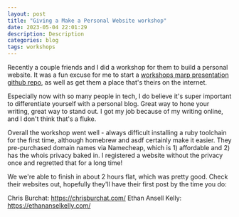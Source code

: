 ```yaml
---
layout: post
title: "Giving a Make a Personal Website workshop"
date: 2023-05-04 22:01:29
description: Description
categories: blog
tags: workshops
---
```


Recently a couple friends and I did a workshop for them to build a personal website.  It was a fun excuse for me to start a [workshops marp presentation github repo](https://github.com/cpaika/workshops), as well as get them a place that's theirs on the internet.

Especially now with so many people in tech, I do believe it's super important to differentiate yourself with a personal blog.  Great way to hone your writing, great way to stand out.  I got my job because of my writing online, and I don't think that's a fluke.

Overall the workshop went well - always difficult installing a ruby toolchain for the first time, although homebrew and asdf certainly make it easier.  They pre-purchased domain names via Namecheap, which is 1) affordable and 2) has the whois privacy baked in.  I registered a website without the privacy once and regretted that for a long time!

We we're able to finish in about 2 hours flat, which was pretty good.  Check their websites out, hopefully they'll have their first post by the time you do:

Chris Burchat: https://chrisburchat.com/
Ethan Ansell Kelly: https://ethananselkelly.com/
